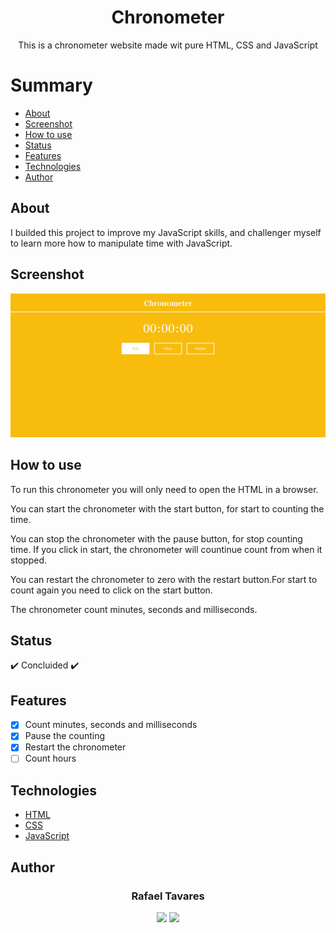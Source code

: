 <h1 align="center">Chronometer</h1>
<p align="center">This is a chronometer website made wit pure HTML, CSS and JavaScript</p>

Summary
===========
<!--ts-->
  * [About](#about)
  * [Screenshot](#screenshot)
  * [How to use](#how-to-use)
  * [Status](#status)
  * [Features](#features)
  * [Technologies](#technologies)
  * [Author](#author)
<!--te-->

About
-----
I builded this project to improve my JavaScript skills, and challenger myself to learn more how to manipulate time with JavaScript.

Screenshot
----------
<img src="assets/screenshot/screenshot.png"><img>

How to use
----------
<p>To run this chronometer you will only need to open the HTML in a browser.</p>
<p>You can start the chronometer with the start button, for start to counting the time.</p>
<p>You can stop the chronometer with the pause button, for stop counting time. If you click in start, the chronometer will countinue count from when it stopped.</p>
<p>You can restart the chronometer to zero with the restart button.For start to count again you need to click on the start button.</p>
<p>The chronometer count minutes, seconds and milliseconds.</p>

Status
------
:heavy_check_mark: Concluided :heavy_check_mark:

Features
--------
- [x] Count minutes, seconds and milliseconds
- [x] Pause the counting
- [x] Restart the chronometer
- [ ] Count hours

Technologies
------------
- [HTML](https://html.com/)
- [CSS](https://www.w3.org/Style/CSS/Overview.en.html)
- [JavaScript](https://www.javascript.com/)

Author
------
<h3 align="center">Rafael Tavares</h3>
<p align="center">
 <a href="https://www.facebook.com/rafael.tavares.39904/"><img src="https://img.shields.io/badge/Facebook-1877F2?style=for-the-badge&logo=facebook&logoColor=white"></img></a>
 <a href="https://www.instagram.com/rafatavares03/"><img src="https://img.shields.io/badge/Instagram-%23E4405F.svg?style=for-the-badge&logo=Instagram&logoColor=white"></img></a>
</p>
